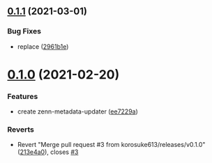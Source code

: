 ## [0.1.1](https://github.com/korosuke613/zenn-metadata-updater/compare/v0.1.0...v0.1.1) (2021-03-01)


### Bug Fixes

* replace ([2961b1e](https://github.com/korosuke613/zenn-metadata-updater/commit/2961b1ea1e72d59b009a7786087fe0c8b0a6195a))



# [0.1.0](https://github.com/korosuke613/zenn-metadata-updater/compare/v0.0.0...v0.1.0) (2021-02-20)


### Features

* create zenn-metadata-updater ([ee7229a](https://github.com/korosuke613/zenn-metadata-updater/commit/ee7229adb429beab300bb73c877229fce3cb5a51))


### Reverts

* Revert "Merge pull request #3 from korosuke613/releases/v0.1.0" ([213e4a0](https://github.com/korosuke613/zenn-metadata-updater/commit/213e4a0f62a845121b004f3b86277bafee731a7a)), closes [#3](https://github.com/korosuke613/zenn-metadata-updater/issues/3)



